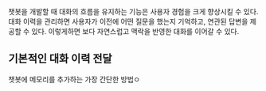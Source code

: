 챗봇을 개발할 때 대화의 흐름을 유지하는 기능은 사용자 경험을 크게 향상시킬 수 있다.
대화 이력을 관리하면 사용자가 이전에 어떤 질문을 했는지 기억하고, 연관된 답변을 제공할 수 있다.
이렇게하면 보다 자연스럽고 맥락을 반영한 대화를 이어갈 수 있다.

## 기본적인 대화 이력 전달

챗봇에 메모리를 추가하는 가장 간단한 방법ㅇ